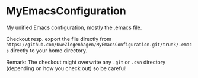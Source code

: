 # MyEmacsConfiguration
My unified Emacs configuration, mostly the .emacs file.

Checkout resp. export the file directly from `https://github.com/UweZiegenhagen/MyEmacsConfiguration.git/trunk/.emacs` directly to your home directory.

Remark: The checkout might overwrite any `.git` or `.svn` directory (depending on how you check out) so be careful!
